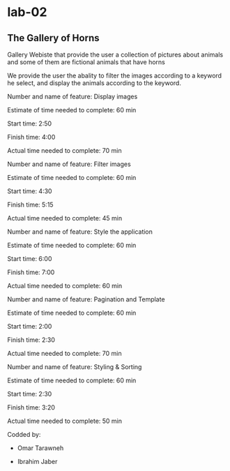 # lab-02

## The Gallery of Horns

Gallery Webiste that provide the user a collection of pictures about animals and some of them are fictional animals that have horns

We provide the user the abality to filter the images according to a keyword he select, and display the animals according to the keyword.


Number and name of feature: Display images

Estimate of time needed to complete: 60 min

Start time: 2:50

Finish time: 4:00

Actual time needed to complete: 70 min



Number and name of feature: Filter images

Estimate of time needed to complete: 60 min

Start time: 4:30

Finish time: 5:15

Actual time needed to complete: 45 min



Number and name of feature: Style the application

Estimate of time needed to complete: 60 min

Start time: 6:00

Finish time: 7:00

Actual time needed to complete: 60 min


Number and name of feature: Pagination and Template

Estimate of time needed to complete: 60 min

Start time: 2:00

Finish time: 2:30

Actual time needed to complete: 70 min



Number and name of feature: Styling & Sorting 

Estimate of time needed to complete: 60 min

Start time: 2:30

Finish time: 3:20

Actual time needed to complete: 50 min



Codded by:

* Omar Tarawneh

* Ibrahim Jaber